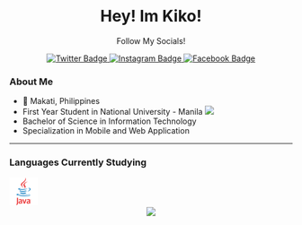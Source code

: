</div>
<div id = "stalk" align="center">
<img src="https://komarev.com/ghpvc/?username=Kicoop&style=flat-square&color=blue" alt="" width=""/>
  </div>
  <div align="center">
<h1>Hey! Im Kiko!</h1>
  <p style="bold;">Follow My Socials!</p>
  <div id="badges" align="center">
  <a href="https://twitter.com/kikoin4k">
    <img src="https://img.shields.io/badge/Twitter-blue?style=for-the-badge&logo=twitter&logoColor=white" alt="Twitter Badge"/>
  </a>
  <a href="https://www.instagram.com/champoola/">
    <img src="https://img.shields.io/badge/Instagram-pink?style=for-the-badge&logo=instagram&logoColor=black" alt="Instagram Badge"/>
  </a>
  <a href="https://www.facebook.com/kiko24k">
    <img src="https://img.shields.io/badge/Facebook-white?style=for-the-badge&logo=facebook&logoColor=black" alt="Facebook Badge"/>
  </a>
</div>
  </div>
 
  ### About Me
 - :round_pushpin: Makati, Philippines
 - First Year Student in National University - Manila <img src="https://upload.wikimedia.org/wikipedia/en/a/a2/National_University_seal.png" width="15">
 - Bachelor of Science in Information Technology
 - Specialization in Mobile and Web Application
  
---
  ### Languages Currently Studying
  <div>
  <img src="https://github.com/devicons/devicon/blob/master/icons/java/java-original-wordmark.svg" title="Java" alt="Java" width="50" height="50"/>&nbsp;
  </div>

<div id="stats" align="center">
  <img src="http://github-readme-streak-stats.herokuapp.com?user=Kicoop&theme=leafy&hide_border=true" width="430"/>
  </div>
